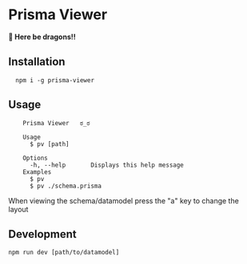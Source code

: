 # Prisma Viewer
**🐉 Here be dragons!!**

## Installation

```
  npm i -g prisma-viewer
```

## Usage

```
    Prisma Viewer   ಠ_ಠ

    Usage
      $ pv [path]
      
    Options
      -h, --help       Displays this help message
    Examples
      $ pv 
      $ pv ./schema.prisma
```
When viewing the schema/datamodel press the "a" key to change the layout

## Development

`npm run dev [path/to/datamodel]`